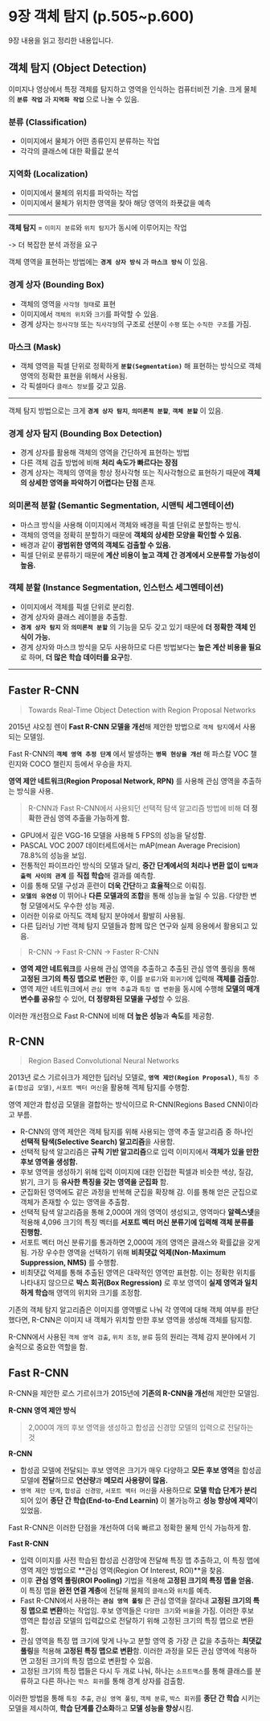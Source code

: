 # 9장 객체 탐지 (p.505~p.600)

9장 내용을 읽고 정리한 내용입니다.

## 객체 탐지 (Object Detection)

이미지나 영상에서 특정 객체를 탐지하고 영역을 인식하는 컴퓨터비전 기술. 크게 물체의 **`분류 작업`** 과 **`지역화 작업`** 으로 나눌 수 있음.

### 분류 (Classification)

- 이미지에서 물체가 어떤 종류인지 분류하는 작업
- 각각의 클래스에 대한 확률값 분석

### 지역화 (Localization)

- 이미지에서 물체의 위치를 파악하는 작업
- 이미지에서 물체가 위치한 영역을 찾아 해당 영역의 좌푯값을 예측

---

**객체 탐지** = `이미지 분류`와 `위치 탐지`가 동시에 이루어지는 작업

-> 더 복잡한 분석 과정을 요구

객체 영역을 표현하는 방법에는 **`경계 상자 방식`** 과 **`마스크 방식`** 이 있음.

### 경계 상자 (Bounding Box)

- 객체의 영역을 `사각형 형태`로 표현
- 이미지에서 `객체의 위치`와 `크기`를 파악할 수 있음.
- 경계 상자는 `정사각형` 또는 `직사각형`의 구조로 선분이 `수평` 또는 `수직한 구조`를 가짐.

### 마스크 (Mask)

- 객체 영역을 픽셀 단위로 정확하게 **`분할(Segmentation)`** 해 표현하는 방식으로 객체 영역의 정확한 표현을 위해서 사용됨.
- 각 픽셀마다 `클래스 정보`를 갖고 있음.

---

객체 탐지 방법으로는 크게 **`경계 상자 탐지`**, **`의미론적 분할`**, **`객체 분할`** 이 있음.

### 경계 상자 탐지 (Bounding Box Detection)

- 경계 상자를 활용해 객체의 영역을 간단하게 표현하는 방법
- 다른 객체 검출 방법에 비해 **처리 속도가 빠르다는 장점**
- 경계 상자는 객체의 영역을 항상 정사각형 또는 직사각형으로 표현하기 때문에 **객체의 상세한 영역을 파악하기 어렵다는 단점** 존재.

### 의미론적 분할 (Semantic Segmentation, 시맨틱 세그멘테이션)

- 마스크 방식을 사용해 이미지에서 객체와 배경을 픽셀 단위로 분할하는 방식.
- 객체의 영역을 정확히 분할하기 때문에 **객체의 상세한 모양을 확인할 수 있음.**
- 배경과 같이 **광범위한 영역의 객체도 검출할 수 있음.**
- 픽셀 단위로 분류하기 때문에 **계산 비용이 높고 객체 간 경계에서 오분류할 가능성이 높음.**

### 객체 분할 (Instance Segmentation, 인스턴스 세그멘테이션)

- 이미지에서 객체를 픽셀 단위로 분리함.
- 경계 상자와 클래스 레이블을 추출함.
- **`경계 상자 탐지`** 와 **`의미론적 분할`** 의 기능을 모두 갖고 있기 때문에 **더 정확한 객체 인식이 가능.**
- 경계 상자와 마스크 방식을 모두 사용하므로 다른 방법보다는 **높은 계산 비용을 필요**로 하며, **더 많은 학습 데이터를 요구**함.

---

## Faster R-CNN

> Towards Real-Time Object Detection with Region Proposal Networks

2015년 샤오칭 렌이 **Fast R-CNN 모델을 개선**해 제안한 방법으로 `객체 탐지`에서 사용되는 모델임.

Fast R-CNN의 **`객체 영역 추정 단계`** 에서 발생하는 **`병목 현상을 개선`** 해 파스칼 VOC 챌린지와 COCO 챌린지 등에서 우승을 차지.

**영역 제안 네트워크(Region Proposal Network, RPN)** 를 사용해 관심 영역을 추출하는 방식을 사용.

> R-CNN과 Fast R-CNN에서 사용되던 선택적 탐색 알고리즘 방법에 비해 **더 정확한 관심 영역 추출을 가능하게 함.**

- GPU에서 깊은 VGG-16 모델을 사용해 5 FPS의 성능을 달성함.
- PASCAL VOC 2007 데이터세트에서는 mAP(mean Average Precision) 78.8%의 성능을 보임.
- 전통적인 파이프라인 방식의 모델과 달리, **중간 단계에서의 처리나 변환 없이** **`입력과 출력 사이의 관계`** 를 **직접 학습**해 결과를 예측함.
- 이를 통해 모델 구성과 훈련이 **더욱 간단**하고 **효율적**으로 이뤄짐.
- **`모델의 유연성`** 이 뛰어나 **다른 모델과의 조합**을 통해 성능을 높일 수 있음. 다양한 변형 모델에서도 우수한 성능 제공.
- 이러한 이유로 아직도 객체 탐지 분야에서 활발히 사용됨.
- 다른 딥러닝 기반 객체 탐지 모델들과 함께 많은 연구와 실제 응용에서 활용되고 있음.

> R-CNN -> Fast R-CNN -> Faster R-CNN

- **영역 제안 네트워크**를 사용해 관심 영역을 추출하고 추출된 관심 영역 풀링을 통해 **고정된 크기의 특징 맵으로 변환**한 후, 이를 `분류기`와 `회귀기`에 입력해 **객체를 검출**함.
- 영역 제안 네트워크에서 `관심 영역 추출`과 `특징 맵 변환`을 동시에 수행해 **모델의 매개변수를 공유**할 수 있어, **더 정량화된 모델을 구성**할 수 있음.

이러한 개선점으로 Fast R-CNN에 비해 **더 높은 성능**과 **속도**를 제공함.

## R-CNN

> Region Based Convolutional Neural Networks

2013년 로스 기르쉬크가 제안한 딥러닝 모델로, **`영역 제안(Region Proposal)`**, `특징 추출(합성곱 모델)`, `서포트 벡터 머신`을 활용해 겍체 탐지를 수행함.

영역 제안과 합성곱 모델을 결합하는 방식이므로 R-CNN(Regions Based CNN)이라고 부름.

- R-CNN의 영역 제안은 객체 탐지를 위해 사용되는 영역 추출 알고리즘 중 하나인 **선택적 탐색(Selective Search) 알고리즘**을 사용함.
- 선택적 탐색 알고리즘은 **규칙 기반 알고리즘**으로 입력 이미지에서 **객체가 있을 만한 후보 영역을 생성함.**
- 후보 영역을 생성하기 위해 입력 이미지에 대한 인접한 픽셀과 비슷한 색상, 질감, 밝기, 크기 등 **유사한 특징을 갖는 영역을 군집화** 함.
- 군집화된 영역에도 같은 과정을 반복해 군집을 확장해 감. 이를 통해 얻은 군집으로 객체가 존재할 수 있는 영역을 추출함.
- 선택적 탐색 알고리즘을 통해 2,000여 개의 영역이 생성되고, 영역마다 **알렉스넷**을 적용해 4,096 크기의 특징 벡터를 **서포트 벡터 머신 분류기에 입력해 객체 분류를 진행함.**
- 서포트 벡터 머신 분류기를 통과하면 2,000여 개의 영역은 클래스와 확률값을 갖게 됨. 가장 우수한 영역을 선택하기 위해 **비최댓값 억제(Non-Maximum Suppression, NMS)** 를 수행함.
- 비최댓값 억제를 통해 추출된 영역은 대략적인 영역만 표현함. 이는 정확한 위치를 나타내지 않으므로 **박스 회귀(Box Regression)** 로 후보 영역이 **실제 영역과 일치하게 학습**해 영역의 위치와 크기를 조정함.

기존의 객체 탐지 알고리즘은 이미지를 영역별로 나눠 각 영역에 대해 객체 여부를 판단했다면, R-CNN은 이미지 내 객체가 위치할 만한 후보 영역을 생성해 객체를 탐지함.

R-CNN에서 사용된 `객체 영역 검출`, `위치 조정`, `분류` 등의 원리는 객체 감지 분야에서 기술적으로 중요한 역할을 함.

## Fast R-CNN

R-CNN을 제안한 로스 기르쉬크가 2015년에 **기존의 R-CNN을 개선**해 제안한 모델임.

**R-CNN 영역 제안 방식**

> 2,000여 개의 후보 영역을 생성하고 합성곱 신경망 모델의 입력으로 전달하는 것

**R-CNN**

- 합성곱 모델에 전달되는 후보 영역은 크기가 매우 다양하고 **모든 후보 영역**을 합성곱 모델에 **전달**하므로 **연산량**과 **메모리 사용량이 많음.**
- `영역 제안 단계`, `합성곱 신경망`, `서포트 벡터 머신`을 사용하므로 **모델 학습 단계가 분리**되어 있어 **종단 간 학습(End-to-End Learnin)** 이 불가능하고 **성능 향상에 제약**이 있었음.

Fast R-CNN은 이러한 단점을 개선하여 더욱 빠르고 정확한 물체 인식 가능하게 함.

**Fast R-CNN**

- 입력 이미지를 사전 학습된 합성곱 신경망에 전달해 특징 맵 추출하고, 이 특징 맵에 영역 제안 방법으로 **관심 영역(Region Of Interest, ROI)**을 찾음.
- 이후 **관심 영역 풀링(ROI Pooling)** 기법을 적용해 **고정된 크기의 특징 맵을 얻음.** 이 특징 맵을 **완전 연결 계층**에 전달해 물체의 `클래스`와 `위치`를 예측.
- Fast R-CNN에서 사용하는 **`관심 영역 풀링`** 은 관심 영역을 잘라내 **고정된 크기의 특징 맵으로 변환**하는 작업임. 후보 영역들은 `다양한 크기`와 `비율`을 가짐. 이러한 후보 영역은 합성곱 모델의 입력값으로 전달하기 위해 고정된 크기의 특징 맵으로 변환함.
- 관심 영역을 특징 맵 크기에 맞게 나누고 분할 영역 중 가장 큰 값을 추출하는 **최댓값 풀링**을 적용해 **고정된 특징 맵으로 변환**함. 이러한 과정을 모든 관심 영역에 적용하면 고정된 크기의 특징 맵으로 변환할 수 있음.
- 고정된 크기의 특징 맵들은 다시 두 개로 나눠, 하나는 `소프트맥스`를 통해 클래스를 분류하고 다른 하나는 `박스 회귀`를 통해 경계 상자를 검출함.

이러한 방법을 통해 `특징 추출`, `관심 영역 풀링`, `객체 분류`, `박스 회귀`를 **종단 간 학습** 시키는 모델을 제시하여, **학습 단계를 간소화**하고 **모델 성능을 향상**시킴.

